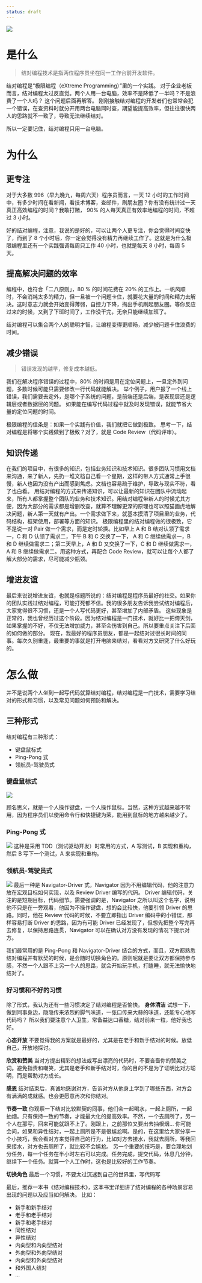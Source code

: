 ```yaml
---
status: draft
---
```

![](./_image/2017-03-30-07-16-35.png)

# 是什么
>结对编程技术是指两位程序员坐在同一工作台前开发软件。

结对编程是“极限编程（eXtreme Programming）”里的一个实践。
对于企业老板而言，结对编程太过反直觉。两个人用一台电脑，效率不是降低了一半吗？不是浪费了一个人吗？
这个问题后面再解答。
刚刚接触结对编程的开发者们也常常会犯一个错误，在查资料时就分开用两台电脑同时查，期望能提高效率，但往往很快两人的思路就不一致了，导致无法继续结对。

所以一定要记住，结对编程只用一台电脑。

# 为什么
## 更专注
对于大多数 996（早九晚九，每周六天）程序员而言，一天 12 小时的工作时间中，有多少时间在看新闻，看技术博客，查邮件，刷朋友圈？你有没有统计过一天真正高效编程的时间？我敢打赌， 90% 的人每天真正有效率地编程的时间，不超过 3 小时。

好的结对编程，注意，我说的是好的，可以让两个人更专注，你会觉得时间变快了，而到了 8 个小时后，你一定会觉得没有精力再继续工作了。这就是为什么极限编程里还有一个实践强调每周只工作 40 小时，也就是每天 8 小时，每周 5 天。

## 提高解决问题的效率
编程中，也符合「二八原则」，80 % 的时间花费在 20% 的工作上。一帆风顺时，不会消耗太多的精力，但一旦被一个问题卡住，就要花大量的时间和精力去解决。这时意志力就会开始变得薄弱，自控力下降，掏出手机刷起朋友圈。等你反应过来的时候，又到了下班时间了，工作没干完，无奈只能继续加班了。

结对编程可以集合两个人的聪明才智，让编程变得更顺畅，减少被问题卡住浪费的时间。

## 减少错误
>错误发现的越早，修复成本越低。

我们在解决程序错误的过程中，80% 的时间是用在定位问题上，一旦定外到问题，多数时候可能只需要修改一行代码就能解决。
举个例子，用户报了一个线上错误，我们需要去定外，是哪个子系统的问题，是前端还是后端，是表现层还是逻辑层或者数据层的问题。
如果能在编写代码过程中就及时发现错误，就能节省大量的定位问题的时间。

极限编程的信条是：如果一个实践有价值，我们就把它做到极致。
思考一下，结对编程是将哪个实践做到了极致？对了，就是 Code Review（代码评审）。

## 知识传递
在我们的项目中，有很多的知识，包括业务知识和技术知识。很多团队习惯用文档来沟通，来了新人，先扔一堆文档自己看一个星期，这样的带人方式通常上手很慢，新人也因为没有产出而感到焦虑。文档也容易疏于维护，导致与现实不符，看了也白看。
用结对编程的方式来传递知识，可以让最新的知识在团队中流动起来，所有人都掌握整个团队的业务和技术知识。用结对编程带新人的时候尤其方便，因为大部分的需求都是增删改查，就算不理解更深的原理也可以照猫画虎地解决问题，新人第一天就有产出。一个需求做下来，就基本摸清了项目里的业务，代码结构，框架使用，部署等方面的知识。
极限编程里的结对编程做的很极致，它不是说一对 Pair 做一个需求，而是定时轮换。比如早上 A 和 B 结对认领了需求一，C 和 D 认领了需求二，下午 B 和 C 交换了一下， A 和 C 继续做需求一，B 和 D 继续做需求二；第二天早上，A 和 D 又交换了一下，C 和 D 继续做需求一，A 和 B 继续做需求二。用这种方式，再配合 Code Review，就可以让每个人都了解大部分的需求，尽可能减少瓶颈。

## 增进友谊
最后来说说增进友谊，也就是标题所说的：结对编程是程序员最好的社交。如果你的团队实践过结对编程，可能打死都不信。我的很多朋友告诉我尝试结对编程后，大家觉得很不习惯，还是一个人写代码更好，甚至增加了内部矛盾。
这些现象是正常的，我也曾经历过这个阶段。因为结对编程是一门技术，就好比一把倚天剑，如果掌握的不好，不仅无法增加威力，甚至会伤害到自己。所以要重点关注下后面的如何做的部分。
现在，我最好的程序员朋友，都是一起结对过很长时间的同事。每次久别重逢，最重要的事就是打开电脑来结对，看看对方又研究了什么好玩的。

# 怎么做
并不是说两个人坐到一起写代码就算结对编程，结对编程是一门技术，需要学习结对的形式和习惯，以及常见问题如何预防和解决。

## 三种形式
结对编程有三种形式：
* 键盘鼠标式
* Ping-Pong 式
* 领航员-驾驶员式

### 键盘鼠标式

![](./_image/2017-04-14-07-51-02.png)

顾名思义，就是一个人操作键盘，一个人操作鼠标。当然，这种方式越来越不常用，因为程序员们以使用命令行和快捷键为荣，能用到鼠标的地方越来越少了。

### Ping-Pong 式

![](./_image/2017-04-14-07-51-10.png)
这种是采用 TDD（测试驱动开发）时常用的方式，A 写测试，B 实现和重构，然后 B 写下一个测试，A 来实现和重构。

### 领航员-驾驶员式

![](./_image/2017-04-14-07-52-29.jpg)
最后一种是 Navigator-Driver 式，Navigator 因为不用编辑代码，他的注意力放在宏观目标如何实现，以及 Review Driver 编写的代码。 Driver 编辑代码，关注的是短期目标，代码细节。需要强调的是，Navigator 之所以叫这个名字，说明他不只是在一旁观看，他因为不操作键盘，想的会比较快，他要引领 Driver 的思路。同时，他在 Review 代码的时候，不要立即指出 Driver  编码中的小错误，那样容易打断 Driver 的思路，因为有可能 Driver 已经发现了，但想先把整个写完再去修复，以保持思路连贯，Navigator 可以在确认对方没有发现的情况下提示对方。

我们最常用的是 Ping-Pong 和 Navigator-Driver 结合的方式，而且，双方都熟悉结对编程并有默契的时候，是会随时切换角色的。原则呢就是要让双方都保持参与感，不然一个人跟不上另一个人的思路，就会开始玩手机，打瞌睡，就无法愉快地结对了。

### 好习惯和不好的习惯
除了形式，我认为还有一些习惯决定了结对编程是否愉快。
**身体清洁**
试想一下，做到同事身边，隐隐传来浓烈的脚气味道，一张口传来大蒜的味道，还能专心地写代码吗？
所以我们要注意个人卫生，常备益达口香糖，结对前来一粒，他好我也好。

**心态开放**
不要觉得我的方案就是最好的，尤其是在老手和新手结对的时候。放低自己，开放地探讨。

**欣赏和赞美**
当对方提出精彩的想法或写出漂亮的代码时，不要吝啬你的赞美之词。避免指责和嘲笑，尤其是老手和新手结对时，你的目的不是为了证明比对方聪明，而是帮助对方成长。

**感恩**
结对结束后，真诚地感谢对方，告诉对方从他身上学到了哪些东西，对方会有满满的成就感。也会更愿意再次和你结对。

**节奏一致**
你观察一下结对比较默契的同事，他们会一起喝水，一起上厕所，一起抽烟。只有保持一致的节奏，才能最大化的提高效率。不然，一个去厕所了，另一个人在那写，回来可能就跟不上了。刚跟上，之前那位又要出去抽根烟...
你可能会问，如果和异性结对，一起上厕所是不是很尴尬啊。是的，在这里给大家分享一个小技巧，我会看对方来觉得自己的行为，比如对方去接水，我就去厕所，等我回来接水，对方也去厕所了，就比较不会尴尬。
另一个重要的技巧是，要合理地划分任务，每一个任务在半小时左右可以完成。任务完成，提交代码，休息几分钟，继续下一个任务。就算一个人工作时，这也是比较好的工作节奏。

**切换角色**
最后一个习惯，不要太过沉迷到自己的世界里，写代码写



最后，推荐一本书《结对编程技术》，这本书里详细讲了结对编程的各种场景容易出现的问题以及应当如何解决。
比如：
* 新手和新手结对
* 老手和老手结对
* 新手和老手结对
* 同性结对
* 异性结对
* 内向型和内向型结对
* 外向型和外向型结对
* 内向型和外向型结对
* 和外国人结对
* ...
